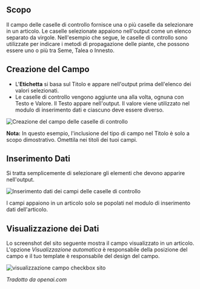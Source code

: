 <!-- Filename: J3.x:Adding_custom_fields/Checkboxes_Field / Display title: Campo delle caselle di controllo -->

## Scopo

Il campo delle caselle di controllo fornisce una o più caselle da selezionare in un articolo. Le caselle selezionate appaiono nell'output come un elenco separato da virgole. Nell'esempio che segue, le caselle di controllo sono utilizzate per indicare i metodi di propagazione delle piante, che possono essere uno o più tra Seme, Talea o Innesto.

## Creazione del Campo

* L'**Etichetta** si basa sul Titolo e appare nell'output prima dell'elenco dei valori selezionati.
* Le caselle di controllo vengono aggiunte una alla volta, ognuna con Testo e Valore. Il Testo appare nell'output. Il valore viene utilizzato nel modulo di inserimento dati e ciascuno deve essere diverso.

![Creazione del campo delle caselle di controllo](../../../en/images/fields/fields-checkboxes-edit.png)

**Nota:** In questo esempio, l'inclusione del tipo di campo nel Titolo è solo a scopo dimostrativo. Omettila nei titoli dei tuoi campi.

## Inserimento Dati

Si tratta semplicemente di selezionare gli elementi che devono apparire nell'output.

![Inserimento dati dei campi delle caselle di controllo](../../../en/images/fields/fields-checkboxes-data-entry.png)

I campi appaiono in un articolo solo se popolati nel modulo di inserimento dati dell'articolo.

## Visualizzazione dei Dati

Lo screenshot del sito seguente mostra il campo visualizzato in un articolo. L'opzione *Visualizzazione automatica* è responsabile della posizione del campo e il tuo template è responsabile del design del campo.

![visualizzazione campo checkbox sito](../../../en/images/fields/fields-checkboxes-site.png)

*Tradotto da openai.com*

